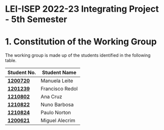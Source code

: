 # LEI-ISEP 2022-23 Integrating Project - 5th Semester

# 1. Constitution of the Working Group

The working group is made up of the students identified in the following table.

| Student No. | Student Name |
|------------------------------------------------------|-----------------|
| **[1200720](/Documents/1200720/functionalities.md)** | Manuela Leite   |
| **[1201239](/Documents/1201239/functionalities.md)** | Francisco Redol |
| **[1210802](/Documents/1210802/functionalities.md)** | Ana Cruz        |
| **[1210822](/Documents/1210822/functionalities.md)** | Nuno Barbosa    |
| **[1210824](/Documents/1210824/functionalities.md)** | Paulo Norton    |
| **[1200621](/Documents/1200621/functionalities.md)** | Miguel Alecrim  |
